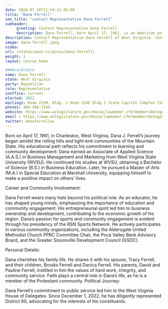 ```yaml
---
date: 2024-07-26T11:54:12-05:00
title: "Dana Ferrell"
seo_title: "contact Representative Dana Ferrell"
subheader:
     greeting: Contact Representative Dana Ferrell
     description: Dana Ferrell, born April 17, 1961, is an American politician affiliated with the Republican Party. He is a member of the West Virginia House of Delegates, representing District 60. He assumed office on December 1, 2022.
description: Contact Representative Dana Ferrell of West Virginia. Contact information for Dana Ferrell includes email address, phone number, and mailing address.
image: dana-ferrell.jpeg
video:
url: /states/west-virginia/dana-ferrell/
weight: 1
layout: course_home

####candidate
name: Dana Ferrell
state: West Virginia
party: Republican
role: Representative
inoffice: current
elected: 2021
mailing1: Room 212M, Bldg. 1 Room 224E Bldg 1 State Capitol Complex Charleston, WV 25305
phone1: 304-340-3194
website: https://www.wvlegislature.gov/House/lawmaker.cfm?member=Delegate%20Ferrell/
email : https://www.wvlegislature.gov/House/lawmaker.cfm?member=Delegate%20Ferrell/
twitter: danaferrellwv
---
```

Born on April 17, 1961, in Charleston, West Virginia, Dana J. Ferrell’s journey began amidst the rolling hills and tight-knit communities of the Mountain State.
His educational path reflects his commitment to learning and community development:
Dana earned an Associate of Applied Science (A.A.S.) in Business Management and Marketing from West Virginia State University (WVSU).
He continued his studies at WVSU, obtaining a Bachelor of Science (B.S.) in Business Education.
Later, he pursued a Master of Arts (M.A.) in Special Education at Marshall University, equipping himself to make a positive impact on others’ lives.

Career and Community Involvement:

Dana Ferrell wears many hats beyond his political role:
As an educator, he has shaped young minds, emphasizing the importance of education and community engagement.
His entrepreneurial spirit led him to business ownership and development, contributing to the economic growth of his region.
Dana’s passion for sports and community engagement is evident through his presidency of the RSN Sports Network.
He actively participates in various community organizations, including the Aldersgate United Methodist Church PPRC Committee Chair, the Poca Valley Bank Advisory Board, and the Greater Sissonville Development Council (GSDC).

Personal Details:

Dana cherishes his family life. He shares it with his spouse, Tracy Ferrell, and their children, Brooks Ferrell and Danica Ferrell.
His parents, David and Pauline Ferrell, instilled in him the values of hard work, integrity, and community service.
Faith plays a central role in Dana’s life, as he is a member of the Protestant community.
Political Journey:

Dana Ferrell’s commitment to public service led him to the West Virginia House of Delegates. Since December 1, 2022, he has diligently represented District 60, advocating for the interests of his constituents.
